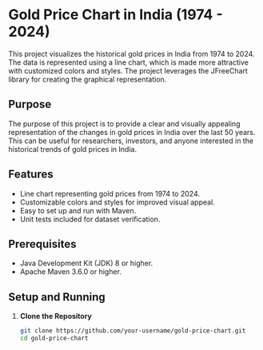 # Gold Price Chart in India (1974 - 2024)

This project visualizes the historical gold prices in India from 1974 to 2024. The data is represented using a line chart, which is made more attractive with customized colors and styles. The project leverages the JFreeChart library for creating the graphical representation.

## Purpose

The purpose of this project is to provide a clear and visually appealing representation of the changes in gold prices in India over the last 50 years. This can be useful for researchers, investors, and anyone interested in the historical trends of gold prices in India.

## Features

- Line chart representing gold prices from 1974 to 2024.
- Customizable colors and styles for improved visual appeal.
- Easy to set up and run with Maven.
- Unit tests included for dataset verification.

## Prerequisites

- Java Development Kit (JDK) 8 or higher.
- Apache Maven 3.6.0 or higher.

## Setup and Running

1. **Clone the Repository**
   ```sh
   git clone https://github.com/your-username/gold-price-chart.git
   cd gold-price-chart
